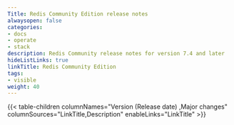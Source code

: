 ```yaml
---
Title: Redis Community Edition release notes
alwaysopen: false
categories:
- docs
- operate
- stack
description: Redis Community release notes for version 7.4 and later
hideListLinks: true
linkTitle: Redis Community Edition
tags:
- visible
weight: 40
---
```

{{< table-children columnNames="Version&nbsp;(Release&nbsp;date)&nbsp;,Major&nbsp;changes" columnSources="LinkTitle,Description" enableLinks="LinkTitle" >}}
